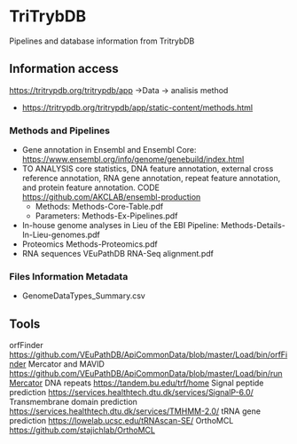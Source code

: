 # TriTrybDB
Pipelines and database information from TritrybDB

## Information access 
https://tritrypdb.org/tritrypdb/app
->Data -> analisis method 
- https://tritrypdb.org/tritrypdb/app/static-content/methods.html

### Methods and Pipelines
- Gene annotation in Ensembl and Ensembl Core: https://www.ensembl.org/info/genome/genebuild/index.html
- TO ANALYSIS  core statistics, DNA feature annotation, external cross reference annotation, RNA gene annotation, repeat feature annotation, and protein feature annotation. CODE https://github.com/AKCLAB/ensembl-production
  * Methods: Methods-Core-Table.pdf
  * Parameters: Methods-Ex-Pipelines.pdf
- In-house genome analyses in Lieu of the EBI Pipeline: Methods-Details-In-Lieu-genomes.pdf
- Proteomics Methods-Proteomics.pdf
- RNA sequences VEuPathDB RNA-Seq alignment.pdf

### Files Information Metadata
- GenomeDataTypes_Summary.csv

## Tools
orfFinder https://github.com/VEuPathDB/ApiCommonData/blob/master/Load/bin/orfFinder
Mercator and MAVID https://github.com/VEuPathDB/ApiCommonData/blob/master/Load/bin/runMercator
DNA repeats https://tandem.bu.edu/trf/home
Signal peptide prediction https://services.healthtech.dtu.dk/services/SignalP-6.0/
Transmembrane domain prediction https://services.healthtech.dtu.dk/services/TMHMM-2.0/
tRNA gene prediction https://lowelab.ucsc.edu/tRNAscan-SE/
OrthoMCL https://github.com/stajichlab/OrthoMCL

